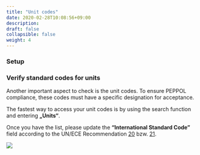 ```yaml
---
title: "Unit codes"
date: 2020-02-28T10:08:56+09:00
description: 
draft: false
collapsible: false
weight: 4
---
```


### Setup

### Verify standard codes for units

Another important aspect to check is the unit codes. To ensure PEPPOL compliance, these codes must have a specific designation for acceptance.

The fastest way to access your unit codes is by using the search function and entering **„Units“**.

Once you have the list, please update the **“International Standard Code”** field according to the UN/ECE Recommendation [20](https://docs.peppol.eu/poacc/billing/3.0/codelist/UNECERec20/) bzw. [21](https://docs.peppol.eu/poacc/billing/3.0/codelist/UNECERec21/).

![](images/XRechnung/erste_schritte/xrechnungeinheiten.PNG)
